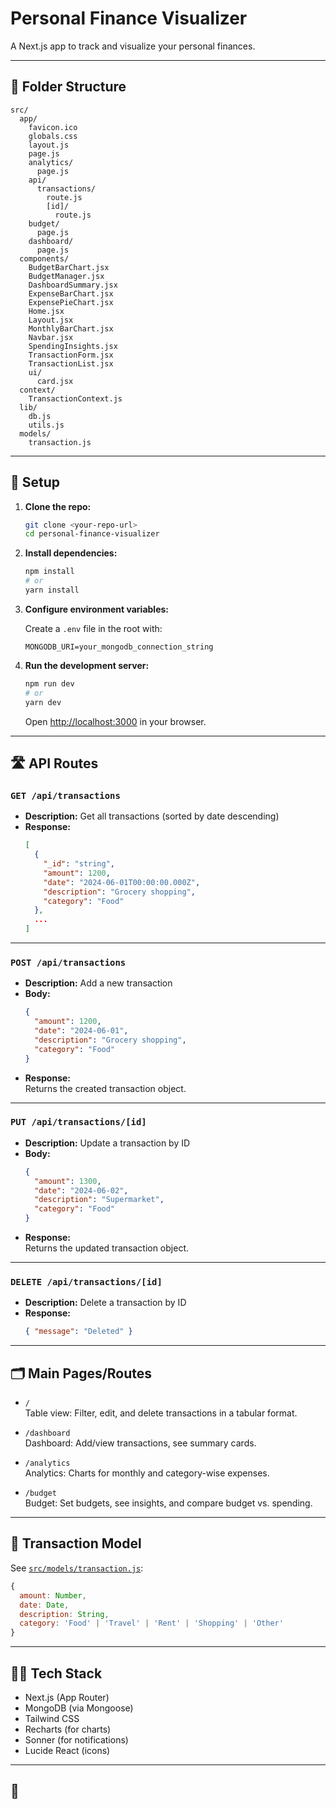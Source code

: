 # Personal Finance Visualizer

A Next.js app to track and visualize your personal finances.

---

## 📁 Folder Structure

```
src/
  app/
    favicon.ico
    globals.css
    layout.js
    page.js
    analytics/
      page.js
    api/
      transactions/
        route.js
        [id]/
          route.js
    budget/
      page.js
    dashboard/
      page.js
  components/
    BudgetBarChart.jsx
    BudgetManager.jsx
    DashboardSummary.jsx
    ExpenseBarChart.jsx
    ExpensePieChart.jsx
    Home.jsx
    Layout.jsx
    MonthlyBarChart.jsx
    Navbar.jsx
    SpendingInsights.jsx
    TransactionForm.jsx
    TransactionList.jsx
    ui/
      card.jsx
  context/
    TransactionContext.js
  lib/
    db.js
    utils.js
  models/
    transaction.js
```

---

## 🚀 Setup

1. **Clone the repo:**
   ```sh
   git clone <your-repo-url>
   cd personal-finance-visualizer
   ```

2. **Install dependencies:**
   ```sh
   npm install
   # or
   yarn install
   ```

3. **Configure environment variables:**

   Create a `.env` file in the root with:
   ```
   MONGODB_URI=your_mongodb_connection_string
   ```

4. **Run the development server:**
   ```sh
   npm run dev
   # or
   yarn dev
   ```

   Open [http://localhost:3000](http://localhost:3000) in your browser.

---

## 🛣️ API Routes

### `GET /api/transactions`

- **Description:** Get all transactions (sorted by date descending)
- **Response:**  
  ```json
  [
    {
      "_id": "string",
      "amount": 1200,
      "date": "2024-06-01T00:00:00.000Z",
      "description": "Grocery shopping",
      "category": "Food"
    },
    ...
  ]
  ```

---

### `POST /api/transactions`

- **Description:** Add a new transaction
- **Body:**  
  ```json
  {
    "amount": 1200,
    "date": "2024-06-01",
    "description": "Grocery shopping",
    "category": "Food"
  }
  ```
- **Response:**  
  Returns the created transaction object.

---

### `PUT /api/transactions/[id]`

- **Description:** Update a transaction by ID
- **Body:**  
  ```json
  {
    "amount": 1300,
    "date": "2024-06-02",
    "description": "Supermarket",
    "category": "Food"
  }
  ```
- **Response:**  
  Returns the updated transaction object.

---

### `DELETE /api/transactions/[id]`

- **Description:** Delete a transaction by ID
- **Response:**  
  ```json
  { "message": "Deleted" }
  ```

---

## 🗂️ Main Pages/Routes

- `/`  
  Table view: Filter, edit, and delete transactions in a tabular format.

- `/dashboard`  
  Dashboard: Add/view transactions, see summary cards.

- `/analytics`  
  Analytics: Charts for monthly and category-wise expenses.

- `/budget`  
  Budget: Set budgets, see insights, and compare budget vs. spending.

---

## 📝 Transaction Model

See [`src/models/transaction.js`](src/models/transaction.js):

```js
{
  amount: Number,
  date: Date,
  description: String,
  category: 'Food' | 'Travel' | 'Rent' | 'Shopping' | 'Other'
}
```

---

## 🧑‍💻 Tech Stack

- Next.js (App Router)
- MongoDB (via Mongoose)
- Tailwind CSS
- Recharts (for charts)
- Sonner (for notifications)
- Lucide React (icons)

---

## 📄